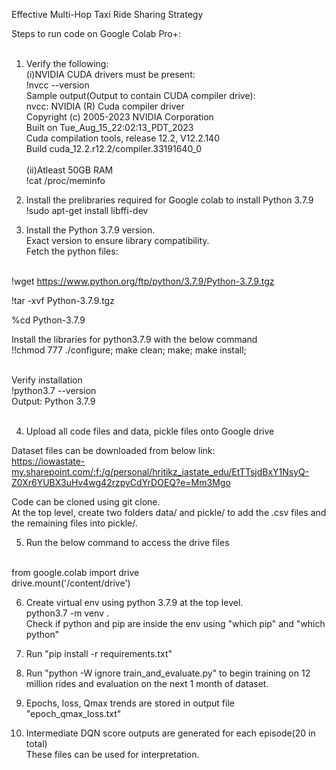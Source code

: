 Effective Multi-Hop Taxi Ride Sharing Strategy

Steps to run code on Google Colab Pro+:<br><br>
1. Verify the following:<br>
(i)NVIDIA CUDA drivers must be present:<br>
!nvcc --version<br>
Sample output(Output to contain CUDA compiler drive):<br>
nvcc: NVIDIA (R) Cuda compiler driver<br>
Copyright (c) 2005-2023 NVIDIA Corporation<br>
Built on Tue_Aug_15_22:02:13_PDT_2023<br>
Cuda compilation tools, release 12.2, V12.2.140<br>
Build cuda_12.2.r12.2/compiler.33191640_0<br><br>
(ii)Atleast 50GB RAM<br>
!cat /proc/meminfo<br>


2. Install the prelibraries required for Google colab to install Python 3.7.9<br>
!sudo apt-get install libffi-dev<br>

3. Install the Python 3.7.9 version.<br>
Exact version to ensure library compatibility.<br>
Fetch the python files:<br><br>

!wget https://www.python.org/ftp/python/3.7.9/Python-3.7.9.tgz<br>

!tar -xvf Python-3.7.9.tgz<br>

%cd Python-3.7.9<br>

Install the libraries for python3.7.9 with the below command<br>
!!chmod 777 ./configure; make clean; make; make install;<br><br>

Verify installation<br>
!python3.7 --version<br>
Output: Python 3.7.9<br><br>

4. Upload all code files and data, pickle files onto Google drive<br>

Dataset files can be downloaded from below link:<br>
https://iowastate-my.sharepoint.com/:f:/g/personal/hritikz_iastate_edu/EtTTsjdBxY1NsyQ-Z0Xr6YUBX3uHv4wg42rzpyCdYrDOEQ?e=Mm3Mgo<br>

Code can be cloned using git clone.<br>
At the top level, create two folders data/ and pickle/ to add the .csv files and the remaining files into pickle/.<br>

5. Run the below command to access the drive files<br><br>

from google.colab import drive<br>
drive.mount('/content/drive')<br>

6. Create virtual env using python 3.7.9 at the top level.<br>
python3.7 -m venv . <br>
Check if python and pip are inside the env using "which pip" and "which python"<br>

7. Run "pip install -r requirements.txt" <br>
8. Run "python -W ignore train_and_evaluate.py" to begin training on 12 million rides and evaluation on the next 1 month of dataset.<br>
9. Epochs, loss, Qmax trends are stored in output file "epoch_qmax_loss.txt"<br>
10. Intermediate DQN score outputs are generated for each episode(20 in total)<br>
These files can be used for interpretation.<br><br>
